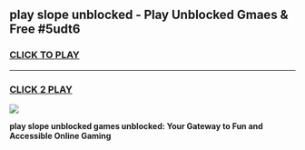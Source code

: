 
## play slope unblocked - Play Unblocked Gmaes & Free #5udt6
<h3>
<a href="https://news.freeplayer.one?title=play_slope_unblocked&ref=26F">CLICK TO PLAY</a></h3>
<hr>

<h3>
<a href="https://news.freeplayer.one?title=play_slope_unblocked&ref=26F">CLICK 2 PLAY</a>
  
</h3>

<a href="https://news.freeplayer.one?title=play_slope_unblocked&ref=26F/"><img src="https://clearcache.store/games.png"></a>


**play slope unblocked games unblocked: Your Gateway to Fun and Accessible Online Gaming**
